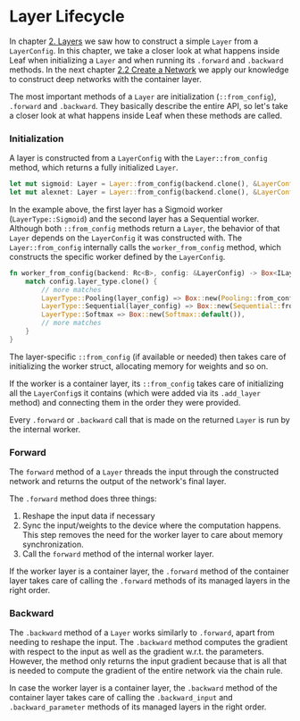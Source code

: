 # Layer Lifecycle

In chapter [2. Layers](./layers.html) we saw how to
construct a simple `Layer` from a `LayerConfig`. In this chapter, we take
a closer look at what happens inside Leaf when initializing a `Layer` and when running its 
`.forward` and `.backward` methods. In the next chapter [2.2 Create a Network](./building-networks.html) we 
apply our knowledge to construct deep networks with the container layer.

The most important methods of a `Layer` are initialization (`::from_config`), `.forward` and `.backward`.
They basically describe the entire API, so let's take a closer look at what happens inside Leaf when these methods are called.

### Initialization

A layer is constructed from a `LayerConfig` with the `Layer::from_config`
method, which returns a fully initialized `Layer`.

```rust
let mut sigmoid: Layer = Layer::from_config(backend.clone(), &LayerConfig::new("sigmoid", LayerType::Sigmoid))
let mut alexnet: Layer = Layer::from_config(backend.clone(), &LayerConfig::new("alexnet", LayerType::Sequential(cfg)))
```

In the example above, the first layer has a Sigmoid worker
(`LayerType::Sigmoid`) and the second layer has a Sequential worker.
Although both `::from_config` methods return a `Layer`, the behavior of
that `Layer` depends on the `LayerConfig` it was constructed with. The
`Layer::from_config` internally calls the `worker_from_config` method, which
constructs the specific worker defined by the `LayerConfig`.

```rust
fn worker_from_config(backend: Rc<B>, config: &LayerConfig) -> Box<ILayer<B>> {
    match config.layer_type.clone() {
        // more matches
        LayerType::Pooling(layer_config) => Box::new(Pooling::from_config(&layer_config)),
        LayerType::Sequential(layer_config) => Box::new(Sequential::from_config(backend, &layer_config)),
        LayerType::Softmax => Box::new(Softmax::default()),
        // more matches
    }
}
```

The layer-specific `::from_config` (if available or needed) then takes care of
initializing the worker struct, allocating memory for weights and so on.

If the worker is a container layer, its `::from_config` takes
care of initializing all the `LayerConfig`s it contains (which were added via its
`.add_layer` method) and connecting them in the order they were provided.

Every `.forward` or `.backward` call that is made on the returned `Layer` is
run by the internal worker.

### Forward

The `forward` method of a `Layer` threads the input through the constructed
network and returns the output of the network's final layer.

The `.forward` method does three things:

1. Reshape the input data if necessary
2. Sync the input/weights to the device where the computation happens. This step
removes the need for the worker layer to care about memory synchronization.
3. Call the `forward` method of the internal worker layer.

If the worker layer is a container layer, the `.forward` method of the
container layer takes care of calling the `.forward` methods of its managed
layers in the right order.

### Backward

The `.backward` method of a `Layer` works similarly to `.forward`, apart from
needing to reshape the input. The `.backward` method computes
the gradient with respect to the input as well as the gradient w.r.t. the parameters. However, 
the method only returns the input gradient because that is all that is needed to compute the
gradient of the entire network via the chain rule.

In case the worker layer is a container layer, the `.backward` method of the
container layer takes care of calling the `.backward_input` and
`.backward_parameter` methods of its managed layers in the right order.
